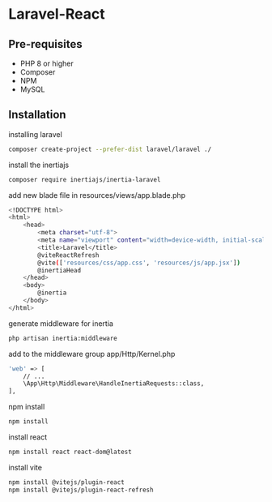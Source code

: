 # Laravel-React

## Pre-requisites
- PHP 8 or higher
- Composer
- NPM
- MySQL

## Installation
installing laravel
```bash
composer create-project --prefer-dist laravel/laravel ./
```

install the inertiajs
```bash
composer require inertiajs/inertia-laravel
```

add new blade file in resources/views/app.blade.php
```bash
<!DOCTYPE html>
<html>
    <head>
        <meta charset="utf-8">
        <meta name="viewport" content="width=device-width, initial-scale=1">
        <title>Laravel</title>
        @viteReactRefresh 
        @vite(['resources/css/app.css', 'resources/js/app.jsx'])
        @inertiaHead
    </head>
    <body>
        @inertia
    </body>
</html>
```

generate middleware for inertia
```bash
php artisan inertia:middleware
```

add to the middleware group app/Http/Kernel.php
```bash
'web' => [
    // ...
    \App\Http\Middleware\HandleInertiaRequests::class,
],
```

npm install
```bash
npm install
```

install react
```bash
npm install react react-dom@latest
```

install vite
```bash
npm install @vitejs/plugin-react
npm install @vitejs/plugin-react-refresh 
```
